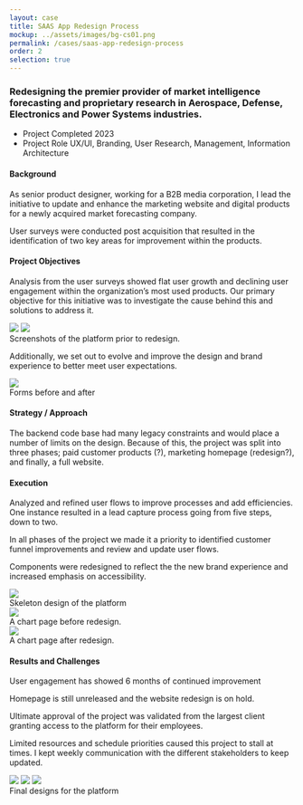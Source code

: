 ```yaml
---
layout: case
title: SAAS App Redesign Process
mockup: ../assets/images/bg-cs01.png
permalink: /cases/saas-app-redesign-process
order: 2
selection: true
---
```



<div class="readingcontainer">
<h3>Redesigning the premier provider of market intelligence forecasting and proprietary research in Aerospace, Defense, Electronics and Power Systems industries.</h3>

<ul class="projectdetails">
	<li>Project Completed <span>2023</span></li>
	<li>Project Role <span>UX/UI, Branding, User Research, Management, Information Architecture</span></li>
</ul>

<h4>Background</h4>
<p>As senior product designer, working for a B2B media corporation, I lead the initiative to update and enhance the marketing website and digital products for a newly acquired market forecasting company.</p>

<p>User surveys were conducted post acquisition that resulted in the identification of two key areas for improvement within the products.</p>

<h4>Project Objectives</h4>
<p> Analysis from the user surveys showed flat user growth and declining user engagement within the organization’s most used products. Our primary objective for this initiative was to investigate the cause behind this and solutions to address it.</p>



<img src="../assets/images/01test.png" />
<img src="../assets/images/06test.png" />
<div class="imgcaption">Screenshots of the platform prior to redesign.</div>



<p>Additionally, we set out to evolve and improve the design and brand experience to better meet user expectations.</p>

<img src="../assets/images/08test.png" />
<div class="imgcaption">Forms before and after</div>

<h4>Strategy / Approach</h4>
<p>The backend code base had many legacy constraints and would place a number of limits on the design. Because of this, the project was split into three phases; paid customer products (?), marketing homepage (redesign?), and finally, a full website. </p>


<h4>Execution</h4>
<p>Analyzed and refined user flows to improve processes and add efficiencies. One instance resulted in a lead capture process going from five steps, down to two.</p>
<p>In all phases of the project we made it a priority to identified customer funnel improvements and review and update user flows. </p>
<p>Components were redesigned to reflect the the new brand experience and increased emphasis on accessibility. </p>
<p></p>

<img src="../assets/images/02test.png" />
<div class="imgcaption">Skeleton design of the platform</div>

<img src="../assets/images/cs01-10.png" />
<div class="imgcaption">A chart page before redesign.</div>

<img src="../assets/images/cs01-11.png" />
<div class="imgcaption">A chart page after redesign.</div>

<h4>Results and Challenges</h4>
<p>User engagement has showed 6 months of continued improvement</p>
<p>Homepage is still unreleased and the website redesign is on hold.</p>
<p>Ultimate approval of the project was validated from the largest client granting access to the platform for their employees.</p>
<p>Limited resources and schedule priorities caused this project to stall at times. I kept weekly communication with the different stakeholders to keep updated.</p>

<img src="../assets/images/07test.png" />
<img src="../assets/images/09test.jpeg" />
<img src="../assets/images/05test.jpeg" />

<div class="imgcaption">Final designs for the platform</div>






</div>
